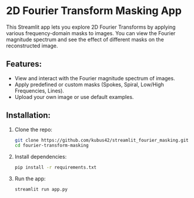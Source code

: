 # 2D Fourier Transform Masking App

This Streamlit app lets you explore 2D Fourier Transforms by applying various frequency-domain masks to images. You can view the Fourier magnitude spectrum and see the effect of different masks on the reconstructed image.

## Features:
- View and interact with the Fourier magnitude spectrum of images.
- Apply predefined or custom masks (Spokes, Spiral, Low/High Frequencies, Lines).
- Upload your own image or use default examples.

## Installation:

1. Clone the repo:
   ```bash
   git clone https://github.com/kubus42/streamlit_fourier_masking.git
   cd fourier-transform-masking
   ```

2. Install dependencies:
    ```bash
    pip install -r requirements.txt
    ```

3. Run the app:
    ```bash
    streamlit run app.py
    ```

